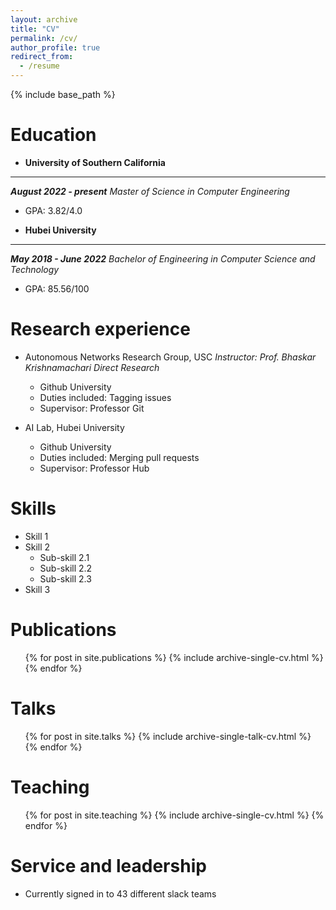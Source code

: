 ```yaml
---
layout: archive
title: "CV"
permalink: /cv/
author_profile: true
redirect_from:
  - /resume
---
```


{% include base_path %}

Education
======
* **University of Southern California**
---
*__August 2022 - present__*
*Master of Science in Computer Engineering*
* GPA: 3.82/4.0
  
* __Hubei University__
---
*__May 2018 - June 2022__*
*Bachelor of Engineering in Computer Science and Technology*
* GPA: 85.56/100

Research experience
======
* Autonomous Networks Research Group, USC
_Instructor: Prof. Bhaskar Krishnamachari_
_Direct Research_
  * Github University
  * Duties included: Tagging issues
  * Supervisor: Professor Git

* AI Lab, Hubei University
  * Github University
  * Duties included: Merging pull requests
  * Supervisor: Professor Hub
  
Skills
======
* Skill 1
* Skill 2
  * Sub-skill 2.1
  * Sub-skill 2.2
  * Sub-skill 2.3
* Skill 3

Publications
======
  <ul>{% for post in site.publications %}
    {% include archive-single-cv.html %}
  {% endfor %}</ul>
  
Talks
======
  <ul>{% for post in site.talks %}
    {% include archive-single-talk-cv.html %}
  {% endfor %}</ul>
  
Teaching
======
  <ul>{% for post in site.teaching %}
    {% include archive-single-cv.html %}
  {% endfor %}</ul>
  
Service and leadership
======
* Currently signed in to 43 different slack teams
